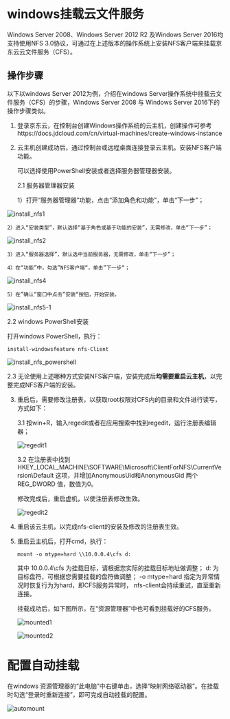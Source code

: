# windows挂载云文件服务



Windows Server 2008、Windows Server 2012 R2 及Windows Server 2016均支持使用NFS 3.0协议，可通过在上述版本的操作系统上安装NFS客户端来挂载京东云云文件服务（CFS）。



## 操作步骤

以下以windows Server 2012为例，介绍在windows Server操作系统中挂载云文件服务（CFS）的步骤，Windows Server 2008 与 Windows Server 2016下的操作步骤类似。

1. 登录京东云，在控制台创建Windows操作系统的云主机，创建操作可参考https://docs.jdcloud.com/cn/virtual-machines/create-windows-instance

2. 云主机创建成功后，通过控制台或远程桌面连接登录云主机。安装NFS客户端功能。

   可以选择使用PowerShell安装或者选择服务器管理器安装。

   2.1 服务器管理器安装

   1）打开“服务器管理器”功能，点击“添加角色和功能”，单击“下一步”；

![install_nfs1](../../../../image/Cloud-File-Service/install_nfs1.png)

	2）进入“安装类型”，默认选择“基于角色或基于功能的安装”，无需修改，单击“下一步”；

![install_nfs2](../../../../image/Cloud-File-Service/install_nfs2.png)

	3）进入“服务器选择”，默认选中当前服务器，无需修改，单击“下一步”；

	4）在“功能”中，勾选”NFS客户端“，单击”下一步“；

![install_nfs4](../../../../image/Cloud-File-Service/install_nfs4.png)

	5）在”确认“窗口中点击”安装“按钮，开始安装。

![install_nfs5-1](../../../../image/Cloud-File-Service/install_nfs5.png)

2.2 windows PowerShell安装

打开windows PowerShell，执行：

 `install-windowsfeature nfs-Client` 

![install_nfs_powershell](../../../../image/Cloud-File-Service/install_nfs_powershell.png)

2.3 无论使用上述哪种方式安装NFS客户端，安装完成后**均需要重启云主机**，以完整完成NFS客户端的安装。

3. 重启后，需要修改注册表，以获取root权限对CFS内的目录和文件进行读写，方式如下：

   3.1 按win+R，输入regedit或者在应用搜索中找到regedit，运行注册表编辑器；

   ![regedit1](../../../../image/Cloud-File-Service/regedit1.png)

   3.2 在注册表中找到HKEY_LOCAL_MACHINE\SOFTWARE\Microsoft\ClientForNFS\CurrentVersion\Default 这项，并增加AnonymousUid和AnonymousGid 两个 REG_DWORD 值，数值为0。

   修改完成后，重启虚机，以使注册表修改生效。

   ![regedit2](../../../../image/Cloud-File-Service/regedit2.png)

4. 重启该云主机，以完成nfs-client的安装及修改的注册表生效。

5. 重启云主机后，打开cmd，执行：

    `mount -o mtype=hard \\10.0.0.4\cfs d:` 

   其中 10.0.0.4\cfs 为挂载目标，请根据您实际的挂载目标地址做调整； d: 为目标盘符，可根据您需要挂载的盘符做调整； -o mtype=hard 指定为异常情况时恢复行为为hard，即CFS服务异常时， nfs-client会持续重试，直至重新连接。

   挂载成功后，如下图所示，在“资源管理器”中也可看到挂载好的CFS服务。

   ![mounted1](../../../../image/Cloud-File-Service/mounted1.png)

   ![mounted2](../../../../image/Cloud-File-Service/mounted2.png)


# 配置自动挂载

在windows 资源管理器的“此电脑”中右键单击，选择“映射网络驱动器”。在挂载时勾选“登录时重新连接”，即可完成自动挂载的配置。

![automount](../../../../image/Cloud-File-Service/automount.png)
   
